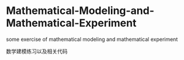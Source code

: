 # Mathematical-Modeling-and-Mathematical-Experiment
some exercise of mathematical modeling and mathematical experiment 

数学建模练习以及相关代码
